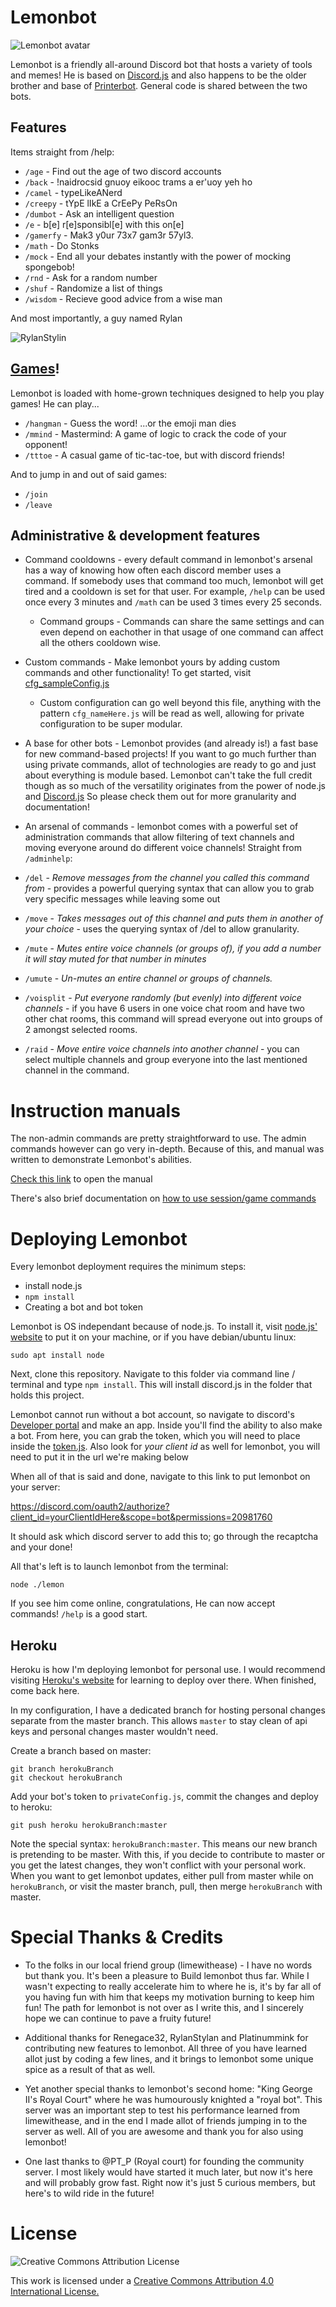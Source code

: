 # Lemonbot

![Lemonbot avatar](./readmeAssets/lemonBot.png)

Lemonbot is a friendly all-around Discord bot that hosts a variety of tools and memes! He is based on [Discord.js](https://discord.js.org/#/) and also happens to be the older brother and base of [Printerbot](https://github.com/zachMitchell/printerBot). General code is shared between the two bots.

## Features

Items straight from /help:
* `/age` - Find out the age of two discord accounts
* `/back` - !naidrocsid gnuoy eikooc trams a er'uoy yeh ho
* `/camel` - typeLikeANerd
* `/creepy` - tYpE lIkE a CrEePy PeRsOn
* `/dumbot` - Ask an intelligent question
* `/e` - b[e] r[e]sponsibl[e] with this on[e]
* `/gamerfy` - Mak3 y0ur 73x7 gam3r 57yl3.
* `/math` - Do Stonks
* `/mock` - End all your debates instantly with the power of mocking spongebob!
* `/rnd` - Ask for a random number
* `/shuf` - Randomize a list of things
* `/wisdom` - Recieve good advice from a wise man

And most importantly, a guy named Rylan

![RylanStylin](./readmeAssets/rylan.png)

## [Games](./manuals/sessionsAndGames.md)!

Lemonbot is loaded with home-grown techniques designed to help you play games! He can play...

* `/hangman` - Guess the word! ...or the emoji man dies
* `/mmind` - Mastermind: A game of logic to crack the code of your opponent!
* `/tttoe` - A casual game of tic-tac-toe, but with discord friends!

And to jump in and out of said games:
* `/join`
* `/leave`

## Administrative & development features
* Command cooldowns - every default command in lemonbot's arsenal has a way of knowing how often each discord member uses a command. If somebody uses that command too much, lemonbot will get tired and a cooldown is set for that user. For example, `/help` can be used once every 3 minutes and `/math` can be used 3 times every 25 seconds.
    * Command groups - Commands can share the same settings and can even depend on eachother in that usage of one command can affect all the others cooldown wise.
* Custom commands - Make lemonbot yours by adding custom commands and other functionality! To get started, visit [cfg_sampleConfig.js](./privateConfig/cfg_sampleConfig.js)
    * Custom configuration can go well beyond this file, anything with the pattern `cfg_nameHere.js` will be read as well, allowing for private configuration to be super modular.
* A base for other bots - Lemonbot provides (and already is!) a fast base for new command-based projects! If you want to go much further than using private commands, allot of technologies are ready to go and just about everything is module based. Lemonbot can't take the full credit though as so much of the versatility originates from the power of node.js and [Discord.js](https://discord.js.org/#/) So please check them out for more granularity and documentation!
* An arsenal of commands - lemonbot comes with a powerful set of administration commands that allow filtering of text channels and moving everyone around do different voice channels! Straight from `/adminhelp`:

* `/del` - *Remove messages from the channel you called this command from* - provides a powerful querying syntax that can allow you to grab very specific messages while leaving some out
* `/move` - *Takes messages out of this channel and puts them in another of your choice* - uses the querying syntax of /del to allow granularity.
* `/mute` - *Mutes entire voice channels (or groups of), if you add a number it will stay muted for that number in minutes*
* `/umute` - *Un-mutes an entire channel or groups of channels.*
* `/voisplit` - *Put everyone randomly (but evenly) into different voice channels* - if you have 6 users in one voice chat room and have two other chat rooms, this command will spread everyone out into groups of 2 amongst selected rooms.
* `/raid` - *Move entire voice channels into another channel* - you can select multiple channels and group everyone into the last mentioned channel in the command.

# Instruction manuals

The non-admin commands are pretty straightforward to use. The admin commands however can go very in-depth. Because of this, and manual was written to demonstrate Lemonbot's abilities.

[Check this link](./manuals/adminCommands.md) to open the manual

There's also brief documentation on [how to use session/game commands](./manuals/sessionsAndGames.md)

# Deploying Lemonbot

Every lemonbot deployment requires the minimum steps:

* install node.js
* `npm install`
* Creating a bot and bot token

Lemonbot is OS independant because of node.js. To install it, visit [node.js' website](https://nodejs.org) to put it on your machine, or if you have debian/ubuntu linux:

`sudo apt install node`

Next, clone this repository. Navigate to this folder via command line / terminal and type `npm install`. This will install discord.js in the folder that holds this project.

Lemonbot cannot run without a bot account, so navigate to discord's [Developer portal](https://discord.com/developers/applications) and make an app. Inside you'll find the ability to also make a bot. From here, you can grab the token, which you will need to place inside the [token.js](./token.js). Also look for *your client id* as well for lemonbot, you will need to put it in the url we're making below

When all of that is said and done, navigate to this link to put lemonbot on your server:

https://discord.com/oauth2/authorize?client_id=yourClientIdHere&scope=bot&permissions=20981760

It should ask which discord server to add this to; go through the recaptcha and your done!

All that's left is to launch lemonbot from the terminal:

`node ./lemon`

If you see him come online, congratulations, He can now accept commands! `/help` is a good start.

## Heroku

Heroku is how I'm deploying lemonbot for personal use. I would recommend visiting [Heroku's website](https://heroku.com) for learning to deploy over there. When finished, come back here.

In my configuration, I have a dedicated branch for hosting personal changes separate from the master branch. This allows `master` to stay clean of api keys and personal changes master wouldn't need.

Create a branch based on master:

```
git branch herokuBranch
git checkout herokuBranch
```

Add your bot's token to `privateConfig.js`, commit the changes and deploy to heroku:

```git push heroku herokuBranch:master```

Note the special syntax: `herokuBranch:master`. This means our new branch is pretending to be master. With this, if you decide to contribute to master or you get the latest changes, they won't conflict with your personal work. When you want to get lemonbot updates, either pull from master while on `herokuBranch`, or visit the master branch, pull, then merge `herokuBranch` with master.

# Special Thanks & Credits

* To the folks in our local friend group (limewithease) - I have no words but thank you. It's been a pleasure to Build lemonbot thus far. While I wasn't expecting to really accelerate him to where he is, it's by far all of you having fun with him that keeps my motivation burning to keep him fun! The path for lemonbot is not over as I write this, and I sincerely hope we can continue to pave a fruity future!

* Additional thanks for Renegace32, RylanStylan and Platinummink for contributing new features to lemonbot. All three of you have learned allot just by coding a few lines, and it brings to lemonbot some unique spice as a result of that as well.

* Yet another special thanks to lemonbot's second home: "King George II's Royal Court" where he was humourously knighted a "royal bot". This server was an important step to test his performance learned from limewithease, and in the end I made allot of friends jumping in to the server as well. All of you are awesome and thank you for also using lemonbot!

* One last thanks to @PT_P (Royal court) for founding the community server. I most likely would have started it much later, but now it's here and will probably grow fast. Right now it's just 5 curious members, but here's to wild ride in the future!

# License

![Creative Commons Attribution License](https://i.creativecommons.org/l/by/4.0/88x31.png)

This work is licensed under a [Creative Commons Attribution 4.0 International License.](http://creativecommons.org/licenses/by/4.0/)
